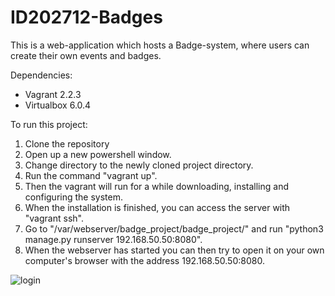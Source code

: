 # ID202712-Badges

This is a web-application which hosts a Badge-system, where users can create their own events and badges. 

Dependencies:
  - Vagrant 2.2.3
  - Virtualbox 6.0.4

To run this project:
  1. Clone the repository
  2. Open up a new powershell window.
  3. Change directory to the newly cloned project directory.
  4. Run the command "vagrant up".
  5. Then the vagrant will run for a while downloading, installing and configuring the system.
  6. When the installation is finished, you can access the server with "vagrant ssh".
  7. Go to "/var/webserver/badge_project/badge_project/" and run "python3 manage.py runserver 192.168.50.50:8080".
  8. When the webserver has started you can then try to open it on your own computer's browser with the address 192.168.50.50:8080.


![login](https://i.imgur.com/EniC1Nm.png)
